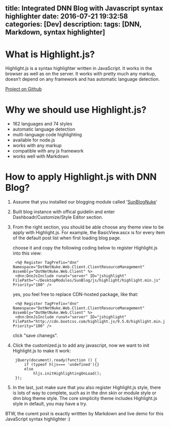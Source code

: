 title: Integrated DNN Blog with Javascript syntax highlighter
date: 2016-07-21 19:32:58
categories: [Dev]
description:
tags: [DNN, Markdown, syntax highlighter]
---

# What is Highlight.js?

Highlight.js is a syntax highlighter written in JavaScript. It works in the browser as well as on the server. It works with pretty much any markup, doesn’t depend on any framework and has automatic language detection.

[Project on Github](https://github.com/isagalaev/highlight.js)

# Why we should use Highlight.js?

- 162 languages and 74 styles
- automatic language detection
- multi-language code highlighting
- available for node.js
- works with any markup
- compatible with any js framework
- works well with Markdown

# How to apply Highlight.js with DNN Blog?

1. Assume that you installed our blogging module called '[SunBlogNuke](http://www.sunblognuke.com/products/features)'

2. Built blog instance with offical guidelin and enter Dashboadr/Customize/Style Editor section.
3. From the right section, you should be able choose any theme view to be apply with Highlight.js. For example, the BasicView.ascx is for every item of the default post list when first loading blog page.

    choose it and copy the following coding below to register Highlight.js into this view:

        <%@ Register TagPrefix="dnn" Namespace="DotNetNuke.Web.Client.ClientResourceManagement" Assembly="DotNetNuke.Web.Client" %>
        <dnn:DnnJsInclude runat="server" ID="jshighlight" FilePath="~/DesktopModules/SunBlog/js/highlight/highlight.min.js" Priority="100" />

    yes, you feel free to replace CDN-hosted package, like that:

        <%@ Register TagPrefix="dnn" Namespace="DotNetNuke.Web.Client.ClientResourceManagement" Assembly="DotNetNuke.Web.Client" %>
        <dnn:DnnJsInclude runat="server" ID="jshighlight" FilePath="http://cdn.bootcss.com/highlight.js/9.5.0/highlight.min.js" Priority="100" />

    click "save chanegs".

4. Click the customized.js to add any javascript, now we want to init Highlight.js to make it work:

        jQuery(document).ready(function () {
            if (typeof hljs=== 'undefined'){}
            else
                hljs.initHighlightingOnLoad();
        });

5. In the last, just make sure that you also register Highlight.js style, there is lots of way to complete, such as in the dnn skin or module style or dnn blog theme style. The core simplicity theme includes Highlight.js style in default, you may have a try.

BTW, the curent post is exactly writtten by Markdown and live demo for this JavaScript syntax highlighter :)








